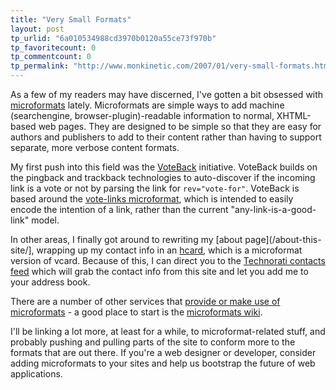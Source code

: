 ```yaml
---
title: "Very Small Formats"
layout: post
tp_urlid: "6a010534988cd3970b0120a55ce73f970b"
tp_favoritecount: 0
tp_commentcount: 0
tp_permalink: "http://www.monkinetic.com/2007/01/very-small-formats.html"
---
```

As a few of my readers may have discerned, I&#39;ve gotten a bit obsessed with [microformats](http://microformats.org/wiki/what-are-microformats) lately. Microformats are simple ways to add machine (searchengine, browser-plugin)-readable information to normal, XHTML-based web pages. They are designed to be simple so that they are easy for authors and publishers to add to their content rather than having to support separate, more verbose content formats.

My first push into this field was the [VoteBack](http://redmonk.net/archives/2006/12/21/voteback/) initiative. VoteBack builds on the pingback and trackback technologies to auto-discover if the incoming link is a vote or not by parsing the link for <code>rev=&quot;vote-for&quot;</code>. VoteBack is based around the [vote-links microformat](http://microformats.org/wiki/vote-links), which is intended to easily encode the intention of a link, rather than the current &quot;any-link-is-a-good-link&quot; model.

In other areas, I finally got around to rewriting my [about page](/about-this-site/], wrapping up my contact info in an [hcard](http://microformats.org/wiki/hcard), which is a microformat version of vcard. Because of this, I can direct you to the [Technorati contacts feed](http://feeds.technorati.com/contacts/http://redmonk.net/about-this-site/) which will grab the contact info from this site and let you add me to your address book.

There are a number of other services that [provide or make use of microformats](http://microformats.org/wiki/implementations)  - a good place to start is the [microformats wiki](http://microformats.org/wiki/).

I&#39;ll be linking a lot more, at least for a while, to microformat-related stuff, and probably pushing and pulling parts of the site to conform more to the formats that are out there. If you&#39;re a web designer or developer, consider adding microformats to your sites and help us bootstrap the future of web applications.
